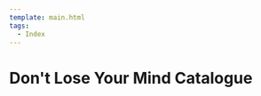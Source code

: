 ```yaml
---
template: main.html
tags:
  - Index
---
```


# Don't Lose Your Mind Catalogue

<!-- material/tags { scope: true } -->